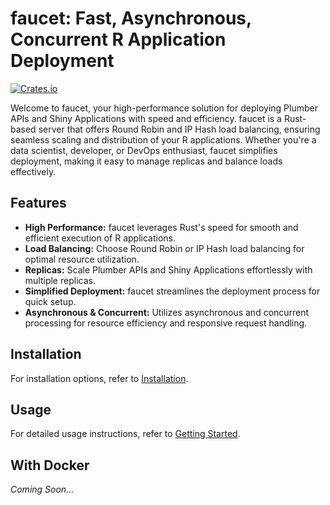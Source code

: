 # faucet: Fast, Asynchronous, Concurrent R Application Deployment

<!-- badges: start -->
[![Crates.io](https://img.shields.io/crates/v/faucet-server.svg)](https://crates.io/crates/faucet-server)
<!-- badges: end -->

Welcome to faucet, your high-performance solution for deploying Plumber APIs and Shiny Applications with speed and efficiency. faucet is a Rust-based server that offers Round Robin and IP Hash load balancing, ensuring seamless scaling and distribution of your R applications. Whether you're a data scientist, developer, or DevOps enthusiast, faucet simplifies deployment, making it easy to manage replicas and balance loads effectively.

## Features

- **High Performance:** faucet leverages Rust's speed for smooth and efficient execution of R applications.
- **Load Balancing:** Choose Round Robin or IP Hash load balancing for optimal resource utilization.
- **Replicas:** Scale Plumber APIs and Shiny Applications effortlessly with multiple replicas.
- **Simplified Deployment:** faucet streamlines the deployment process for quick setup.
- **Asynchronous & Concurrent:** Utilizes asynchronous and concurrent processing for resource efficiency and responsive request handling.


## Installation

For installation options, refer to [Installation](./install.md).

## Usage

For detailed usage instructions, refer to [Getting Started](./getting_started.md).

## With Docker

_Coming Soon..._
